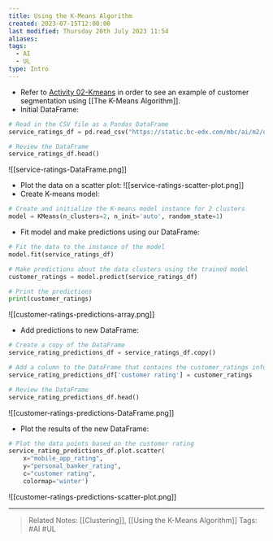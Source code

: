 ```yaml
---
title: Using the K-Means Algorithm
created: 2023-07-15T12:00:00
last modified: Thursday 20th July 2023 11:54
aliases: 
tags:
  - AI
  - UL
type: Intro
---
```

- Refer to [Activity 02-Kmeans](C:\Users\JORMIL\Work\AI_MicroBootCamp\mbc-ai\02-Unsupervised-Learning\demos\02-Kmeans) in order to see an example of customer segmentation using [[The K-Means Algorithm]].
- Initial DataFrame:
```python
# Read in the CSV file as a Pandas DataFrame
service_ratings_df = pd.read_csv("https://static.bc-edx.com/mbc/ai/m2/datasets/service-ratings.csv")

# Review the DataFrame
service_ratings_df.head()
```
![[service-ratings-DataFrame.png]]
- Plot the data on a scatter plot:
![[service-ratings-scatter-plot.png]]
- Create K-means model:
```python
# Create and initialize the K-means model instance for 2 clusters
model = KMeans(n_clusters=2, n_init='auto', random_state=1)
```
- Fit model  and make predictions using our DataFrame:
```python
# Fit the data to the instance of the model
model.fit(service_ratings_df)

# Make predictions about the data clusters using the trained model
customer_ratings = model.predict(service_ratings_df)

# Print the predictions
print(customer_ratings)
```
![[customer-ratings-predictions-array.png]]
- Add predictions to new DataFrame:
```python
# Create a copy of the DataFrame
service_rating_predictions_df = service_ratings_df.copy()

# Add a column to the DataFrame that contains the customer_ratings information
service_rating_predictions_df['customer rating'] = customer_ratings

# Review the DataFrame
service_rating_predictions_df.head()
```
![[customer-ratings-predictions-DataFrame.png]]
- Plot the results of the new DataFrame:
```python
# Plot the data points based on the customer rating
service_rating_predictions_df.plot.scatter(
    x="mobile_app_rating",
    y="personal_banker_rating",
    c="customer rating",
    colormap='winter')
```
![[customer-ratings-predictions-scatter-plot.png]]

---
>Related Notes: [[Clustering]], [[Using the K-Means Algorithm]]
>Tags: #AI #UL 
